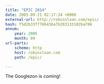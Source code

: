 ```yaml
---
title: "EPIC 2014"
date: 2005-09-21 02:17:24 +0000
external-url: http://robinsloan.com/epic/
hash: f5d2b33ff706436a7b203133182ba706
annum:
    year: 2005
    month: 09
url-parts:
    scheme: http
    host: robinsloan.com
    path: /epic/

---
```


The Googlezon is coming!
